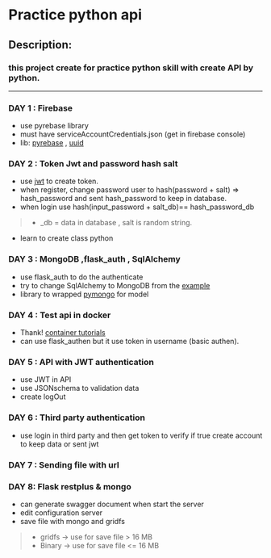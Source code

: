 # Practice python api
## Description:
### this project create for practice python skill with create API by python.
------
### DAY 1 : Firebase
* use pyrebase library
* must have serviceAccountCredentials.json (get in firebase console)
* lib: [pyrebase](https://github.com/thisbejim/Pyrebase#authentication) , [uuid](https://docs.python.org/3/library/uuid.html)

### DAY 2 : Token Jwt and password hash salt
* use [jwt](https://steelkiwi.com/blog/jwt-authorization-python-part-1-practise/) to create token.
* when register, change password user to hash(password + salt) => hash_password and sent hash_password to keep in database.
* when login use hash(input_password + salt_db)== hash_password_db
>* _db = data in database , salt is random string.
* learn to create class python

### DAY 3 : MongoDB ,flask_auth , SqlAlchemy
* use flask_auth to do the authenticate
* try to change SqlAlchemy to MongoDB from the [example](https://blog.miguelgrinberg.com/post/restful-authentication-with-flask)
* library to wrapped [pymongo](https://github.com/joshmarshall/mogo) for model 

### DAY 4 : Test api in docker 
* Thank! [container tutorials](http://containertutorials.com/docker-compose/flask-mongo-compose.html#build-and-run-the-service-using-docker-compose)
* can use flask_authen but it use token in username (basic authen).

### DAY 5 : API with JWT authentication
* use JWT in API 
* use JSONschema to validation data
* create logOut 

### DAY 6 : Third party authentication
* use login in third party and then get token to verify if true create account to keep data or sent jwt

### DAY 7 : Sending file with url 

### DAY 8: Flask restplus & mongo
* can generate swagger document when start the server
* edit configuration server
* save file with mongo and gridfs
>* gridfs -> use for save file > 16 MB 
>* Binary -> use for save file <= 16 MB 